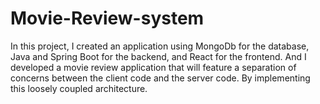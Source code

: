 # Movie-Review-system
In this project, I created an application using MongoDb for the database, Java and Spring Boot for the backend, and React for the frontend. And I developed a movie review application that will feature a separation of concerns between the client code and the server code. By implementing this loosely coupled architecture.
